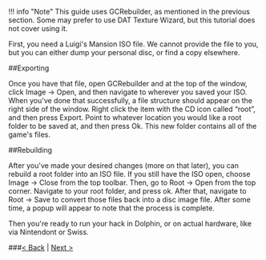 !!! info "Note"
	This guide uses GCRebuilder, as mentioned in the previous section. Some may prefer to use DAT Texture Wizard, but this tutorial does not cover using it.

First, you need a Luigi's Mansion ISO file. We cannot provide the file to you, but you can either dump your personal disc, or find a copy elsewhere.

##Exporting

Once you have that file, open GCRebuilder and at the top of the window, click Image → Open, and then navigate to wherever you saved your ISO. When you've done that successfully, a file structure should appear on the right side of the window.
Right click the item with the CD icon called “root”, and then press Export. Point to whatever location you would like a root folder to be saved at, and then press Ok. This new folder contains all of the game's files.

##Rebuilding

After you've made your desired changes (more on that later), you can rebuild a root folder into an ISO file.
If you still have the ISO open, choose Image → Close from the top toolbar.
Then, go to Root → Open from the top corner. Navigate to your root folder, and press ok.
After that, navigate to Root → Save to convert those files back into a disc image file. After some time, a popup will appear to note that the process is complete.

Then you're ready to run your hack in Dolphin, or on actual hardware, like via Nintendont or Swiss.

###[< Back](https://www.lbmwiki.net/tutorials/02_Recommended_Tools) | [Next >](https://www.lbmwiki.net/tutorials/04_Dolphin_Setup)